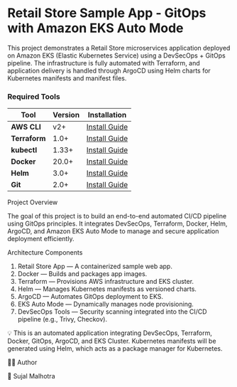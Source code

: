 # Retail Store Sample App - GitOps with Amazon EKS Auto Mode
This project demonstrates a Retail Store microservices application deployed on Amazon EKS (Elastic Kubernetes Service) using a DevSecOps + GitOps pipeline.
The infrastructure is fully automated with Terraform, and application delivery is handled through ArgoCD using Helm charts for Kubernetes manifests and manifest files.



### **Required Tools**

| Tool          | Version | Installation                                                                         |
| ------------- | ------- | ------------------------------------------------------------------------------------ |
| **AWS CLI**   | v2+     | [Install Guide](https://docs.aws.amazon.com/cli/latest/userguide/install-cliv2.html) |
| **Terraform** | 1.0+    | [Install Guide](https://developer.hashicorp.com/terraform/install)                   |
| **kubectl**   | 1.33+   | [Install Guide](https://kubernetes.io/docs/tasks/tools/)                             |
| **Docker**    | 20.0+   | [Install Guide](https://docs.docker.com/get-docker/)                                 |
| **Helm**      | 3.0+    | [Install Guide](https://helm.sh/docs/intro/install/)                                 |
| **Git**       | 2.0+    | [Install Guide](https://git-scm.com/downloads) 

Project Overview

The goal of this project is to build an end-to-end automated CI/CD pipeline using GitOps principles.
It integrates DevSecOps, Terraform, Docker, Helm, ArgoCD, and Amazon EKS Auto Mode to manage and secure application deployment efficiently.

Architecture Components
1.	Retail Store App — A containerized sample web app.
2.	Docker — Builds and packages app images.
3.	Terraform — Provisions AWS infrastructure and EKS cluster.
4.	Helm — Manages Kubernetes manifests as versioned charts.
5.	ArgoCD — Automates GitOps deployment to EKS.
6.	EKS Auto Mode — Dynamically manages node provisioning.
7.	DevSecOps Tools — Security scanning integrated into the CI/CD pipeline (e.g., Trivy, Checkov).

💡 This is an automated application integrating DevSecOps, Terraform, Docker, GitOps, ArgoCD, and EKS Cluster.
Kubernetes manifests will be generated using Helm, which acts as a package manager for Kubernetes.

🧑‍💻 Author

👤 Sujal Malhotra

